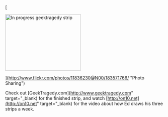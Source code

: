 [

<img src="http://static.flickr.com/73/183571766_36678736bd_m.jpg" width="240" height="180" border="0" alt="In progress geektragedy strip" />

](http://www.flickr.com/photos/11836230@N00/183571766/ "Photo Sharing")

Check out [GeekTragedy.com](http://www.geektragedy.com" target="_blank) for the finished strip, and watch [http://on10.net](http://on10.net" target="_blank) for the video about how Ed draws his three strips a week.